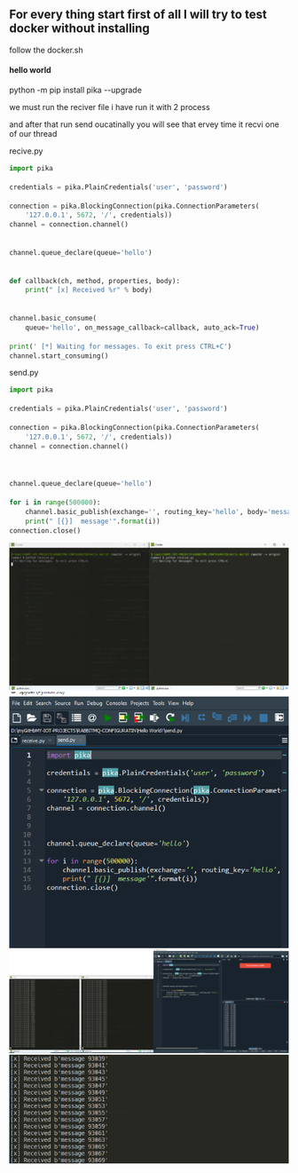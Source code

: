 ## For every thing start first of all I will try to test docker without installing

follow the docker.sh

#### hello world

python -m pip install pika --upgrade

we must run the reciver file i have run it with 2  process

and after that run send oucatinally
you will see that ervey time it recvi one of our thread

recive.py
```python
import pika

credentials = pika.PlainCredentials('user', 'password')

connection = pika.BlockingConnection(pika.ConnectionParameters(
    '127.0.0.1', 5672, '/', credentials))
channel = connection.channel()


channel.queue_declare(queue='hello')


def callback(ch, method, properties, body):
    print(" [x] Received %r" % body)


channel.basic_consume(
    queue='hello', on_message_callback=callback, auto_ack=True)

print(' [*] Waiting for messages. To exit press CTRL+C')
channel.start_consuming()

```

send.py
```python
import pika

credentials = pika.PlainCredentials('user', 'password')

connection = pika.BlockingConnection(pika.ConnectionParameters(
    '127.0.0.1', 5672, '/', credentials))
channel = connection.channel()



channel.queue_declare(queue='hello')

for i in range(500000):
    channel.basic_publish(exchange='', routing_key='hello', body='message {}'.format(i))
    print(" [{}]  message'".format(i))   
connection.close()
```


![ ](/images/001.png)
![ ](/images/002.png)
![ ](/images/003.png)
![ ](/images/004.png)